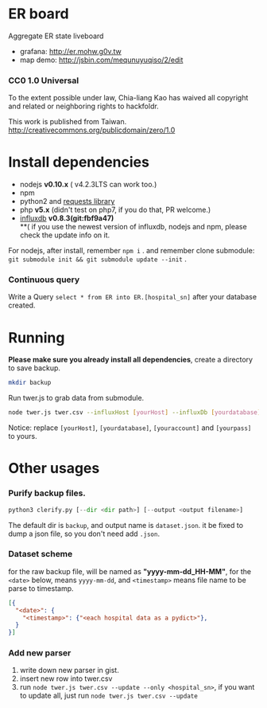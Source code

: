 ER board
==============

Aggregate ER state liveboard

* grafana: http://er.mohw.g0v.tw
* map demo: http://jsbin.com/mequnuyuqiso/2/edit

### CC0 1.0 Universal

To the extent possible under law, Chia-liang Kao has waived all copyright and related or neighboring rights to hackfoldr.

This work is published from Taiwan.  
http://creativecommons.org/publicdomain/zero/1.0

# Install dependencies

* nodejs **v0.10.x** ( v4.2.3LTS can work too.)
* npm
* python2 and [requests library](http://docs.python-requests.org/en/latest/)
* php **v5.x** (didn't test on php7, if you do that, PR welcome.)
* [influxdb](http://influxdb.com/docs/v0.8/introduction/installation.html) **v0.8.3(git:fbf9a47)**  
  **( if you use the newest version of influxdb, nodejs and npm, please check the update info on it.

For nodejs, after install, remember ```npm i``` .  and remember clone submodule: ```git submodule init && git submodule update --init``` .

### Continuous query
Write a Query ```select * from ER into ER.[hospital_sn]``` after your database created.


# Running
**Please make sure you already install all dependencies**, create a directory to save backup.
```bash
mkdir backup
```
Run twer.js to grab data from submodule.
```bash
node twer.js twer.csv --influxHost [yourHost] --influxDb [yourdatabase] --influxUser [youraccount] --influxPass [yourpass] > temp && ./backup.sh
```
Notice:  replace `[yourHost]`, `[yourdatabase]`, `[youraccount]` and `[yourpass]` to yours.


# Other usages

### Purify backup files.
```python
python3 clerify.py [--dir <dir path>] [--output <output filename>]
```
The default dir is `backup`, and output name is `dataset.json`.  it be fixed to dump a json file, so you don't need add `.json`.
### Dataset scheme
for the raw backup file, will be named as **"yyyy-mm-dd_HH-MM"**, for the `<date>` below, means `yyyy-mm-dd`, and `<timestamp>` means file name to be parse to timestamp.
```json
[{
  "<date>": {
    "<timestamp>": {"<each hospital data as a pydict>"},
  }
}]
```
### Add new parser
1. write down new parser in gist.
2. insert new row into twer.csv
3. run `node twer.js twer.csv --update --only <hospital_sn>`, if you want to update all, just run `node twer.js twer.csv --update`
